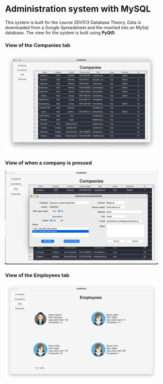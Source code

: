 # Administration system with MySQL
This system is built for the course 2DV513 Database Theory. Data is downloaded from a Google Spreadsheet and the inserted into an MySql database. The view for the system is built using **PyQt5**.

### View of the Companies tab
![Image of company view](./readme_img/comp.png)

### View of when a company is pressed
![Image of company view](./readme_img/edit.png)

### View of the Employees tab
![Image of company view](./readme_img/emp.png)